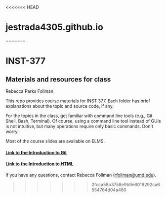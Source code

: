 <<<<<<< HEAD
# jestrada4305.github.io
=======
# INST-377
## Materials and resources for class
Rebecca Parks Follman

This repo provides course materials for INST 377.
Each folder has brief explanations about the topic and source code, if any. 

For the topics in the class, get familiar with command line tools (e.g., Git Shell, Bash, Terminal). Of course, using a command line tool instead of GUIs is not intuitive, but many operations require only basic commands. Don't worry.

Most of the course slides are available on ELMS. 
#### [Link to the Introduction to Git](git/) 
#### [Link to the Introduction to HTML](HTML/)
If you have any questions, contact Rebecca Follman (rfollman@umd.edu). 
>>>>>>> 2fcca58b3758e9b9e6016292ca6554764d04a460

